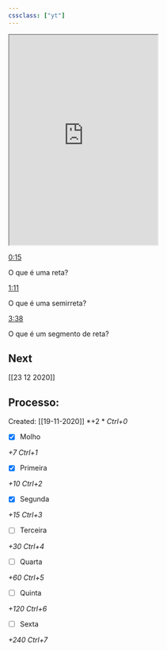 ```yaml
---
cssclass: ["yt"]
---
```



<iframe src="https://www.youtube.com/embed/DLSYKM6wFXU" class="resize-vertical" style="height: 425px;"></iframe>


[0:15](https://www.youtube.com/watch?v=DLSYKM6wFXU&t=15)

O que é uma reta?

[1:11](https://www.youtube.com/watch?v=DLSYKM6wFXU&t=71)

O que é uma semirreta?

[3:38](https://www.youtube.com/watch?v=DLSYKM6wFXU&t=218)

O que é um segmento de reta?

## Next
[[23 12 2020]]
## Processo:
Created: [[19-11-2020]]
*+2 *  *Ctrl+0*
- [x] Molho  

*+7*  *Ctrl+1*

- [x] Primeira 

*+10*  *Ctrl+2*

- [x] Segunda

*+15*  *Ctrl+3*

- [ ] Terceira 

*+30*  *Ctrl+4*

- [ ] Quarta 

*+60*  *Ctrl+5*

- [ ] Quinta 

*+120*  *Ctrl+6*

- [ ] Sexta 

*+240*  *Ctrl+7*